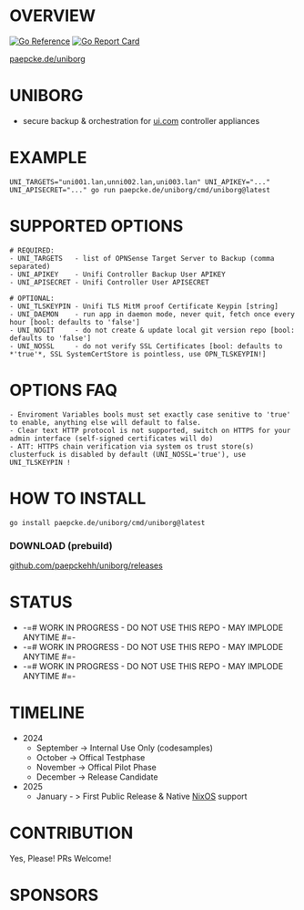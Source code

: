 # OVERVIEW 
[![Go Reference](https://pkg.go.dev/badge/paepcke.de/uniborg.svg)](https://pkg.go.dev/paepcke.de/uniborg) 
[![Go Report Card](https://goreportcard.com/badge/paepcke.de/uniborg)](https://goreportcard.com/report/paepcke.de/uniborg) 

[paepcke.de/uniborg](https://paepcke.de/uniborg/)

# UNIBORG 

- secure backup & orchestration for [ui.com](https://ui.com/) controller appliances
  
# EXAMPLE 
```
UNI_TARGETS="uni001.lan,unni002.lan,uni003.lan" UNI_APIKEY="..." UNI_APISECRET="..." go run paepcke.de/uniborg/cmd/uniborg@latest
```

# SUPPORTED OPTIONS 

```
# REQUIRED: 
- UNI_TARGETS   - list of OPNSense Target Server to Backup (comma separated)
- UNI_APIKEY    - Unifi Controller Backup User APIKEY
- UNI_APISECRET - Unifi Controller User APISECRET

# OPTIONAL:
- UNI_TLSKEYPIN - Unifi TLS MitM proof Certificate Keypin [string]
- UNI_DAEMON    - run app in daemon mode, never quit, fetch once every hour [bool: defaults to 'false']
- UNI_NOGIT     - do not create & update local git version repo [bool: defaults to 'false']
- UNI_NOSSL     - do not verify SSL Certificates [bool: defaults to *'true'*, SSL SystemCertStore is pointless, use OPN_TLSKEYPIN!]

```
# OPTIONS FAQ

```
- Enviroment Variables bools must set exactly case senitive to 'true' to enable, anything else will default to false.
- Clear text HTTP protocol is not supported, switch on HTTPS for your admin interface (self-signed certificates will do)
- ATT: HTTPS chain verification via system os trust store(s) clusterfuck is disabled by default (UNI_NOSSL='true'), use UNI_TLSKEYPIN !
```

# HOW TO INSTALL

```
go install paepcke.de/uniborg/cmd/uniborg@latest
```

### DOWNLOAD (prebuild)

[github.com/paepckehh/uniborg/releases](https://github.com/paepckehh/uniborg/releases)


# STATUS

 - -=# WORK IN PROGRESS - DO NOT USE THIS REPO - MAY IMPLODE ANYTIME #=- 
 - -=# WORK IN PROGRESS - DO NOT USE THIS REPO - MAY IMPLODE ANYTIME #=- 
 - -=# WORK IN PROGRESS - DO NOT USE THIS REPO - MAY IMPLODE ANYTIME #=- 

# TIMELINE 

 - 2024
    - September -> Internal Use Only (codesamples)
    - October   -> Offical Testphase 
    - November  -> Offical Pilot Phase
    - December  -> Release Candidate
 - 2025
    - January - > First Public Release & Native [NixOS](https://github.com/nixos) support

# CONTRIBUTION

Yes, Please! PRs Welcome! 

# SPONSORS 



